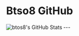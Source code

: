 # Btso8 GitHub
--- <img align="left" alt="btos8's GitHub Stats" src="https://github-readme-stats.vercel.app/api?username=btso8&show_icons=true&hide_border=false&title_color=ff652f&icon_color=FFE400&bg_color=09131B&text_color=ffffff&border_color=0c1a25" />
